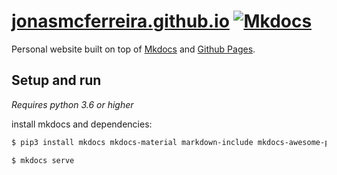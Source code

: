 # [jonasmcferreira.github.io](https://jonasmcferreira.github.io) [![Mkdocs](https://github.com/jonasmcferreira/jonasmcferreira.github.io/actions/workflows/mkdocs.yml/badge.svg)](https://github.com/jonasmcferreira/jonasmcferreira.github.io/actions/workflows/mkdocs.yml)

Personal website built on top of [Mkdocs](https://www.mkdocs.org/) and [Github Pages](https://pages.github.com/).

## Setup and run

*Requires python 3.6 or higher*

install mkdocs and dependencies:

```bash
$ pip3 install mkdocs mkdocs-material markdown-include mkdocs-awesome-pages-plugin mkdocs-material-extensions
```

```bash
$ mkdocs serve
```
